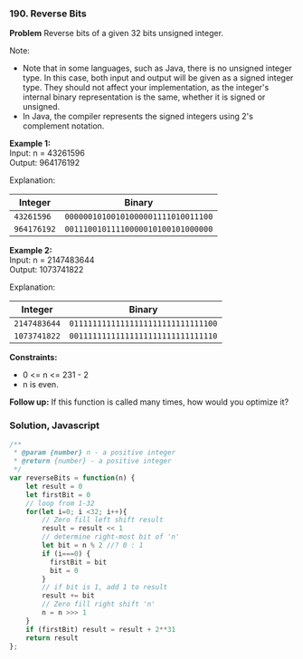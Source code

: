 ### 190. Reverse Bits

**Problem**
Reverse bits of a given 32 bits unsigned integer.

Note:
- Note that in some languages, such as Java, there is no unsigned integer type. In this case, both input and output will be given as a signed integer type. They should not affect your implementation, as the integer's internal binary representation is the same, whether it is signed or unsigned.
- In Java, the compiler represents the signed integers using 2's complement notation.

**Example 1:**\
Input: n = 43261596\
Output: 964176192

Explanation:

| Integer     | Binary                             |
| ----------- | ---------------------------------- |
| `43261596`  | `00000010100101000001111010011100` |
| `964176192` | `00111001011110000010100101000000` |


**Example 2:**\
Input: n = 2147483644\
Output: 1073741822

Explanation:

| Integer     | Binary                             |
| ----------- | ---------------------------------- |
| `2147483644`  | `01111111111111111111111111111100` |
| `1073741822` | `00111111111111111111111111111110` |


**Constraints:**
- 0 <= n <= 231 - 2
- n is even.
 

**Follow up:** If this function is called many times, how would you optimize it?

### Solution, Javascript
```javascript
/**
 * @param {number} n - a positive integer
 * @return {number} - a positive integer
 */
var reverseBits = function(n) {
    let result = 0
    let firstBit = 0
    // loop from 1-32
    for(let i=0; i <32; i++){
        // Zero fill left shift result 
        result = result << 1
        // determine right-most bit of 'n'
        let bit = n % 2 //? 0 : 1
        if (i===0) {
          firstBit = bit
          bit = 0
        }
        // if bit is 1, add 1 to result
        result += bit
        // Zero fill right shift 'n'
        n = n >>> 1
    }
    if (firstBit) result = result + 2**31
    return result 
};
```